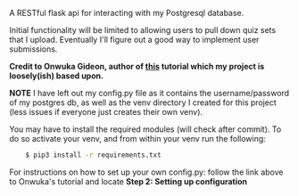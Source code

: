 A RESTful flask api for interacting with my Postgresql database.

Initial functionality will be limited to allowing users to pull down quiz sets that I upload.  Eventually I'll figure out a good way to implement user submissions.

**Credit to Onwuka Gideon, author of [this](https://www.codementor.io/dongido/how-to-build-restful-apis-with-python-and-flask-fh5x7zjrx) tutorial which my project is loosely(ish) based upon.**

**NOTE**
I have left out my config.py file as it contains the username/password of my postgres db, as well as the venv directory I created for this project (less issues if everyone just creates their own venv).

You may have to install the required modules (will check after commit).  To do so activate your venv, and from within your venv run the following:

```bash
    $ pip3 install -r requirements.txt
```

For instructions on how to set up your own config.py: follow the link above to Onwuka's tutorial and locate **Step 2: Setting up configuration**
